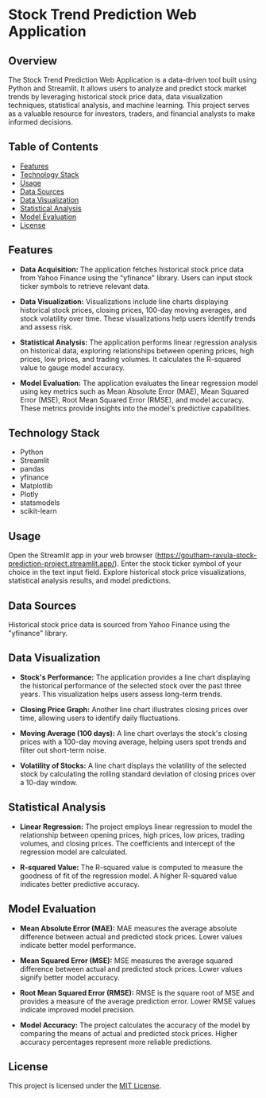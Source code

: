 # Stock Trend Prediction Web Application

## Overview

The Stock Trend Prediction Web Application is a data-driven tool built using Python and Streamlit. It allows users to analyze and predict stock market trends by leveraging historical stock price data, data visualization techniques, statistical analysis, and machine learning. This project serves as a valuable resource for investors, traders, and financial analysts to make informed decisions.

## Table of Contents

- [Features](#features)
- [Technology Stack](#technology-stack)
- [Usage](#usage)
- [Data Sources](#data-sources)
- [Data Visualization](#data-visualization)
- [Statistical Analysis](#statistical-analysis)
- [Model Evaluation](#model-evaluation)
- [License](#license)

## Features

- **Data Acquisition:** The application fetches historical stock price data from Yahoo Finance using the "yfinance" library. Users can input stock ticker symbols to retrieve relevant data.

- **Data Visualization:** Visualizations include line charts displaying historical stock prices, closing prices, 100-day moving averages, and stock volatility over time. These visualizations help users identify trends and assess risk.

- **Statistical Analysis:** The application performs linear regression analysis on historical data, exploring relationships between opening prices, high prices, low prices, and trading volumes. It calculates the R-squared value to gauge model accuracy.

- **Model Evaluation:** The application evaluates the linear regression model using key metrics such as Mean Absolute Error (MAE), Mean Squared Error (MSE), Root Mean Squared Error (RMSE), and model accuracy. These metrics provide insights into the model's predictive capabilities.

## Technology Stack

- Python
- Streamlit
- pandas
- yfinance
- Matplotlib
- Plotly
- statsmodels
- scikit-learn

## Usage
Open the Streamlit app in your web browser (https://goutham-ravula-stock-prediction-project.streamlit.app/).
Enter the stock ticker symbol of your choice in the text input field.
Explore historical stock price visualizations, statistical analysis results, and model predictions.

## Data Sources
Historical stock price data is sourced from Yahoo Finance using the "yfinance" library.

## Data Visualization
- **Stock's Performance:** The application provides a line chart displaying the historical performance of the selected stock over the past three years. This visualization helps users assess long-term trends.

- **Closing Price Graph:** Another line chart illustrates closing prices over time, allowing users to identify daily fluctuations.

- **Moving Average (100 days):** A line chart overlays the stock's closing prices with a 100-day moving average, helping users spot trends and filter out short-term noise.

- **Volatility of Stocks:** A line chart displays the volatility of the selected stock by calculating the rolling standard deviation of closing prices over a 10-day window.

## Statistical Analysis
- **Linear Regression:** The project employs linear regression to model the relationship between opening prices, high prices, low prices, trading volumes, and closing prices. The coefficients and intercept of the regression model are calculated.

- **R-squared Value:** The R-squared value is computed to measure the goodness of fit of the regression model. A higher R-squared value indicates better predictive accuracy.

## Model Evaluation
- **Mean Absolute Error (MAE):** MAE measures the average absolute difference between actual and predicted stock prices. Lower values indicate better model performance.

- **Mean Squared Error (MSE):** MSE measures the average squared difference between actual and predicted stock prices. Lower values signify better model accuracy.

- **Root Mean Squared Error (RMSE):** RMSE is the square root of MSE and provides a measure of the average prediction error. Lower RMSE values indicate improved model precision.

- **Model Accuracy:** The project calculates the accuracy of the model by comparing the means of actual and predicted stock prices. Higher accuracy percentages represent more reliable predictions.

## License
This project is licensed under the [MIT License](LICENSE).
